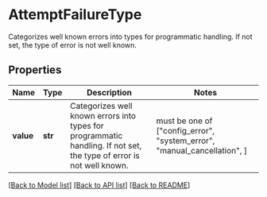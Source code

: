 # AttemptFailureType

Categorizes well known errors into types for programmatic handling. If not set, the type of error is not well known.

## Properties
Name | Type | Description | Notes
------------ | ------------- | ------------- | -------------
**value** | **str** | Categorizes well known errors into types for programmatic handling. If not set, the type of error is not well known. |  must be one of ["config_error", "system_error", "manual_cancellation", ]

[[Back to Model list]](../README.md#documentation-for-models) [[Back to API list]](../README.md#documentation-for-api-endpoints) [[Back to README]](../README.md)


